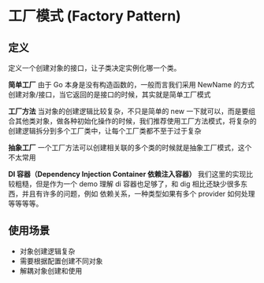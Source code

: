 # 工厂模式 (Factory Pattern)

## 定义
定义一个创建对象的接口，让子类决定实例化哪一个类。

**简单工厂**
由于 Go 本身是没有构造函数的，一般而言我们采用 NewName 的方式创建对象/接口，当它返回的是接口的时候，其实就是简单工厂模式

**工厂方法**
当对象的创建逻辑比较复杂，不只是简单的 new 一下就可以，而是要组合其他类对象，做各种初始化操作的时候，我们推荐使用工厂方法模式，将复杂的创建逻辑拆分到多个工厂类中，让每个工厂类都不至于过于复杂

**抽象工厂**
一个工厂方法可以创建相关联的多个类的时候就是抽象工厂模式，这个不太常用

**DI 容器（Dependency Injection Container 依赖注入容器）**
我们这里的实现比较粗糙，但是作为一个 demo 理解 di 容器也足够了，和 dig 相比还缺少很多东西，并且有许多的问题，例如 依赖关系，一种类型如果有多个 provider 如何处理等等等等。

## 使用场景
- 对象创建逻辑复杂
- 需要根据配置创建不同对象
- 解耦对象创建和使用